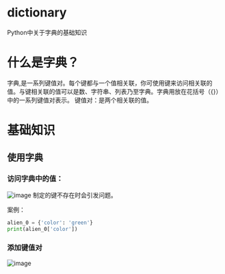 # dictionary
Python中关于字典的基础知识

# 什么是字典？
字典,是一系列键值对。每个键都与一个值相关联，你可使用键来访问相关联的值。与键相关联的值可以是数、字符串、列表乃至字典。字典用放在花括号（{}）中的一系列键值对表示。
键值对：是两个相关联的值。

# 基础知识
## 使用字典 
### 访问字典中的值：
![image](https://user-images.githubusercontent.com/130123927/234269181-883fd50b-fcd8-4f27-999e-7705e26e3ab2.png)
   制定的键不存在时会引发问题。 

案例：
```python
alien_0 = {'color': 'green'}
print(alien_0['color'])
```

### 添加键值对
![image](https://user-images.githubusercontent.com/130123927/234268992-c25418f0-8397-4e4f-88e6-1d652c6913ab.png)
